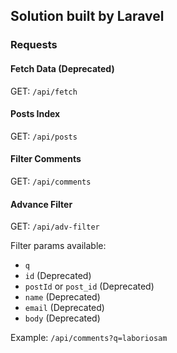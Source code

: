 ## Solution built by Laravel

### Requests

#### Fetch Data (Deprecated)
GET: `/api/fetch`

#### Posts Index
GET: `/api/posts`

#### Filter Comments
GET: `/api/comments`

#### Advance Filter
GET: `/api/adv-filter`

Filter params available: 
- `q`
- `id` (Deprecated)
- `postId` or `post_id` (Deprecated)
- `name` (Deprecated)
- `email` (Deprecated)
- `body` (Deprecated)

Example: `/api/comments?q=laboriosam`